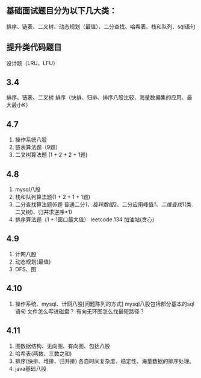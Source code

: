 ## 基础面试题目分为以下几大类：
排序、链表、二叉树、动态规划（最值）、二分查找、哈希表、栈和队列、sql语句

## 提升类代码题目
设计题（LRU、LFU）



## 3.4
排序、链表、二叉树
排序（快排、归排、排序八股比较、海量数据集的应用、最大最小K）



##  4.7
1. 操作系统八股
2. 链表算法题（9题）
3. 二叉树算法题 (1 + 2 + 2 + 1题)


##  4.8
1. mysql八股
2. 栈和队列算法题(1 + 2 + 1 + 1题)
3. 二分查找算法题(6题  普通二分*1、旋转数组*2、二分应用峰值*1、二维查找*1(类二叉树)、归并求逆序*1)
4. 排序算法题（1 + 1窗口最大值）
leetcode 134 加油站(贪心)


## 4.9
1. 计网八股
2. 动态规划(最值)
3. DFS、图


## 4.10
1. 操作系统、mysql、计网八股[问题陈列的方式]
mysql八股包括部分基本的sql语句
文件怎么写进磁盘？
有向无环图怎么找最短路径？


## 4.11
1. 图数据结构、无向图、有向图、包括八股
2. 哈希表(两数、三数之和)
3. 排序(快排、堆排、归并排) 各自时间复杂度、稳定性、海量数据的排序处理。
4. java基础八股

